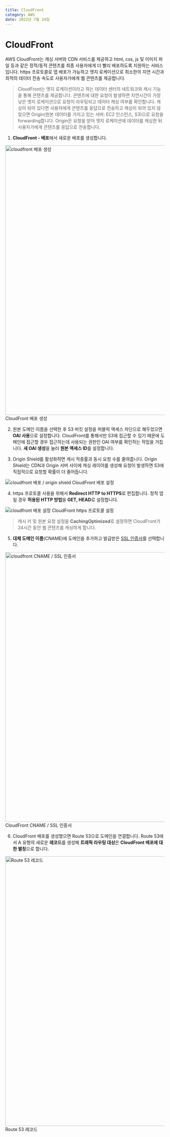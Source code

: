```yaml
---
title: CloudFront
category: AWS
date: 2022년 7월 24일
---
```


# CloudFront
<!--  -->
AWS CloudFront는 캐싱 서버와 CDN 서비스를 제공하고 html, css, js 및 이미지 파일 등과 같은 정적/동적 콘텐츠를 최종 사용자에게 더 빨리 배포하도록 지원하는 서비스입니다. https 프로토콜로 앱 배포가 가능하고 엣지 로케이션으로 최소한의 지연 시간과 최적의 데이터 전송 속도로 사용자가에게 웹 콘텐츠를 제공합니다.
<!--  -->
>CloudFront는 엣지 로케이션이라고 하는 데이터 센터의 네트워크와 캐시 기능을 통해 콘텐츠를 제공합니다. 콘텐츠에 대한 요청이 발생하면 지연시간이 가장 낮은 엣지 로케이션으로 요청이 라우팅되고 데이터 캐싱 여부를 확인합니다. 캐싱이 되어 있다면 사용자에게 콘텐츠를 응답으로 전송하고 캐싱이 되어 있지 않았으면 Origin(원본 데이터를 가지고 있는 서버: EC2 인스턴스, S3)으로 요청을 forwarding합니다. Origin은 요청을 받아 엣지 로케이션에 데이터를 캐싱한 뒤 사용자가에게 콘텐츠를 응답으로 전송합니다.

1. **CloudFront - 배포**에서 새로운 배포를 생성합니다.

<img src="https://readmedata.github.io/data/cloudfront1.png" alt="cloudfront 배포 생성" width="850">
<span>CloudFront 배포 생성</span>

2. 원본 도메인 이름을 선택한 후 S3 버킷 설정을 퍼블릭 액세스 차단으로 해두었으면 **OAI 사용**으로 설정합니다. CloudFront를 통해서만 S3에 접근할 수 있기 때문에 도메인에 접근할 경우 접근하는데 사용되는 권한인 OAI 여부를 확인하는 작업을 거칩니다. **새 OAI 생성**을 눌러 **원본 액세스 ID**를 설정합니다.

3. Origin Shield를 활성화하면 캐시 적중률과 동시 요청 수를 줄여줍니다. Origin Shield는 CDN과 Origin 서버 사이에 캐싱 레이어를 생성해 요청이 발생하면 S3에 직접적으로 요청할 확률이 더 줄어듭니다.

<img src="https://readmedata.github.io/data/cloudfront2.png" alt="cloudfront 배포 / origin shield">
<span>CloudFront 배포 설정</span>

4. https 프로토콜 사용을 위해서 **Redirect HTTP to HTTPS**로 편집합니다. 정적 앱일 경우 **허용된 HTTP 방법**을 **GET, HEAD**로 설정합니다.

<img src="https://readmedata.github.io/data/cloudfront3.png" alt="cloudfront 배포 설정">
<span>CloudFront https 프로토콜 설정</span>

>캐시 키 및 원본 요청 설정을 **CachingOptimized**로 설정하면 CloudFront가 24시간 동안 웹 콘텐츠를 캐싱하게 합니다.

5. **대체 도메인 이름**(CNAME)에 도메인을 추가하고 발급받은 <a href="https://us-east-1.console.aws.amazon.com/acm/home?region=us-east-1#/certificates/request/public" target="_blank" rel="noreferrer">SSL 인증서</a>를 선택합니다.

<img src="https://readmedata.github.io/data/cloudfront4.png" alt="cloudfront CNAME / SSL 인증서" width="850">
<span>CloudFront CNAME / SSL 인증서</span>

6. CloudFront 배포를 생성했으면 Route 53으로 도메인을 연결합니다. Route 53에서 A 유형의 새로운 **레코드**를 생성해 **트래픽 라우팅 대상**은 **CloudFront 배포에 대한 별칭**으로 합니다.

<img src="https://readmedata.github.io/data/cloudfront5.png" alt="Route 53 레코드" width="850">
<span>Route 53 레코드</span>
